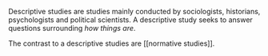 Descriptive studies are studies mainly conducted by sociologists, historians, psychologists and political scientists. A descriptive study seeks to answer questions surrounding *how things are*.

The contrast to a descriptive studies are [[normative studies]].